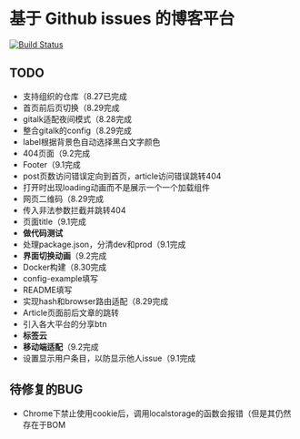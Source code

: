 # 基于 Github issues 的博客平台
[![Build Status](https://travis-ci.org/CoderMing/blogsue.svg?branch=master)](https://travis-ci.org/CoderMing/blogsue)

## TODO
- 支持组织的仓库（8.27已完成
- 首页前后页切换（8.29完成
- gitalk适配夜间模式（8.28完成
- 整合gitalk的config（8.29完成
- label根据背景色自动选择黑白文字颜色
- 404页面（9.2完成
- Footer（9.1完成
- post页数访问错误定向到首页，article访问错误跳转404
- 打开时出现loading动画而不是展示一个一个加载组件
- 网页二维码（8.29完成
- 传入非法参数拦截并跳转404
- 页面title（9.1完成
- **做代码测试**
- 处理package.json，分清dev和prod（9.1完成
- **界面切换动画**（9.2完成
- Docker构建（8.30完成
- config-example填写
- README填写
- 实现hash和browser路由适配（8.29完成
- Article页面前后文章的跳转
- 引入各大平台的分享btn
- **标签云**
- **移动端适配**（9.2完成
- 设置显示用户条目，以防显示他人issue（9.1完成

## 待修复的BUG
- Chrome下禁止使用cookie后，调用localstorage的函数会报错（但是其仍然存在于BOM
